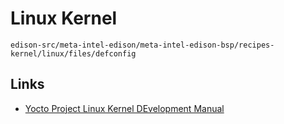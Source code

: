 Linux Kernel
==

    edison-src/meta-intel-edison/meta-intel-edison-bsp/recipes-kernel/linux/files/defconfig

## Links

- [Yocto Project Linux Kernel DEvelopment Manual](http://www.yoctoproject.org/docs/latest/kernel-dev/kernel-dev.html)
